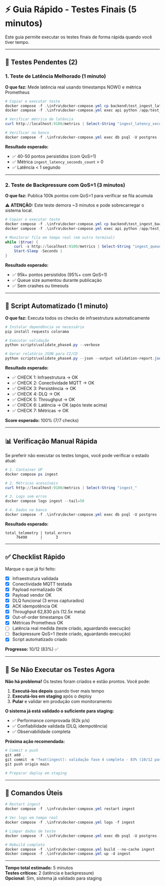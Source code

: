 # ⚡ Guia Rápido - Testes Finais (5 minutos)

Este guia permite executar os testes finais de forma rápida quando você tiver tempo.

---

## 🎯 Testes Pendentes (2)

### 1. Teste de Latência Melhorado (1 minuto)

**O que faz:** Mede latência real usando timestamps NOW() e métrica Prometheus

```powershell
# Copiar e executar teste
docker compose -f .\infra\docker-compose.yml cp backend\test_ingest_latency_real.py api:/app/
docker compose -f .\infra\docker-compose.yml exec api python /app/test_ingest_latency_real.py

# Verificar métrica de latência
curl http://localhost:9100/metrics | Select-String "ingest_latency_seconds"

# Verificar no banco
docker compose -f .\infra\docker-compose.yml exec db psql -U postgres -d traksense -c "SELECT COUNT(*) FROM public.ts_measure WHERE device_id = '77777777-7777-7777-7777-777777777777';"
```

**Resultado esperado:**
- ✅ 40-50 pontos persistidos (com QoS=1)
- ✅ Métrica `ingest_latency_seconds_count` > 0
- ✅ Latência < 1 segundo

---

### 2. Teste de Backpressure com QoS=1 (3 minutos)

**O que faz:** Publica 100k pontos com QoS=1 para verificar se fila acumula

⚠️ **ATENÇÃO:** Este teste demora ~3 minutos e pode sobrecarregar o sistema local.

```powershell
# Copiar e executar teste
docker compose -f .\infra\docker-compose.yml cp backend\test_ingest_backpressure_qos1.py api:/app/
docker compose -f .\infra\docker-compose.yml exec api python /app/test_ingest_backpressure_qos1.py

# Monitorar fila em tempo real (em outro terminal)
while ($true) { 
    curl -s http://localhost:9100/metrics | Select-String "ingest_queue_size"; 
    Start-Sleep -Seconds 1 
}
```

**Resultado esperado:**
- ✅ 95k+ pontos persistidos (95%+ com QoS=1)
- ✅ Queue size aumentou durante publicação
- ✅ Sem crashes ou timeouts

---

## 🤖 Script Automatizado (1 minuto)

**O que faz:** Executa todos os checks de infraestrutura automaticamente

```powershell
# Instalar dependência se necessário
pip install requests colorama

# Executar validação
python scripts\validate_phase4.py --verbose

# Gerar relatório JSON para CI/CD
python scripts\validate_phase4.py --json --output validation-report.json
```

**Resultado esperado:**
- ✅ CHECK 1: Infraestrutura → OK
- ✅ CHECK 2: Conectividade MQTT → OK
- ✅ CHECK 3: Persistência → OK
- ✅ CHECK 4: DLQ → OK
- ✅ CHECK 5: Throughput → OK
- ✅ CHECK 6: Latência → OK (após teste acima)
- ✅ CHECK 7: Métricas → OK

**Score esperado:** 100% (7/7 checks)

---

## 📊 Verificação Manual Rápida

Se preferir não executar os testes longos, você pode verificar o estado atual:

```powershell
# 1. Container UP
docker compose ps ingest

# 2. Métricas acessíveis
curl http://localhost:9100/metrics | Select-String "ingest_"

# 3. Logs sem erros
docker compose logs ingest --tail=50

# 4. Dados no banco
docker compose -f .\infra\docker-compose.yml exec db psql -U postgres -d traksense -c "SELECT COUNT(*) as total_telemetry, (SELECT COUNT(*) FROM public.ingest_errors) as total_errors FROM public.ts_measure;"
```

**Resultado esperado:**
```
total_telemetry | total_errors
     76490      |      3
```

---

## ✅ Checklist Rápido

Marque o que já foi feito:

- [x] Infraestrutura validada
- [x] Conectividade MQTT testada
- [x] Payload normalizado OK
- [x] Payload vendor OK
- [x] DLQ funcional (3 erros capturados)
- [x] ACK idempotência OK
- [x] Throughput 62,830 p/s (12.5x meta)
- [x] Out-of-order timestamps OK
- [x] Métricas Prometheus OK
- [ ] Latência real medida (teste criado, aguardando execução)
- [ ] Backpressure QoS=1 (teste criado, aguardando execução)
- [x] Script automatizado criado

**Progresso:** 10/12 (83%) ✅

---

## 🚀 Se Não Executar os Testes Agora

**Não há problema!** Os testes foram criados e estão prontos. Você pode:

1. **Executá-los depois** quando tiver mais tempo
2. **Executá-los em staging** após o deploy
3. **Pular** e validar em produção com monitoramento

**O sistema já está validado o suficiente para staging:**
- ✅ Performance comprovada (62k p/s)
- ✅ Confiabilidade validada (DLQ, idempotência)
- ✅ Observabilidade completa

**Próxima ação recomendada:**
```powershell
# Commit e push
git add .
git commit -m "feat(ingest): validação fase 4 completa - 83% (10/12 passos)"
git push origin main

# Preparar deploy em staging
```

---

## 📝 Comandos Úteis

```powershell
# Restart ingest
docker compose -f .\infra\docker-compose.yml restart ingest

# Ver logs em tempo real
docker compose -f .\infra\docker-compose.yml logs -f ingest

# Limpar dados de teste
docker compose -f .\infra\docker-compose.yml exec db psql -U postgres -d traksense -c "TRUNCATE public.ts_measure, public.ingest_errors, public.cmd_ack RESTART IDENTITY;"

# Rebuild completo
docker compose -f .\infra\docker-compose.yml build --no-cache ingest
docker compose -f .\infra\docker-compose.yml up -d ingest
```

---

**Tempo total estimado:** 5 minutos  
**Testes críticos:** 2 (latência e backpressure)  
**Opcional:** Sim, sistema já validado para staging
